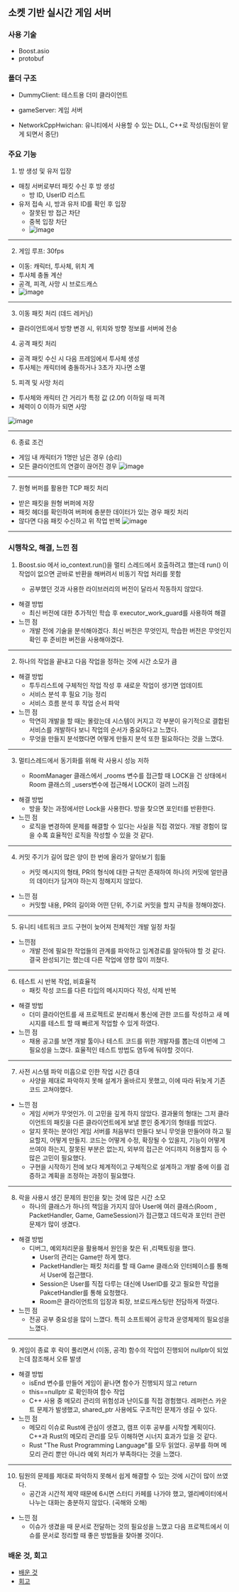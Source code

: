 ## 소켓 기반 실시간 게임 서버
### 사용 기술
- Boost.asio
- protobuf

### 폴더 구조

- DummyClient: 테스트용 더미 클라이언트

- gameServer: 게임 서버

- NetworkCppHwichan: 유니티에서 사용할 수 있는 DLL, C++로 작성(팀원이 맡게 되면서 중단)



### 주요 기능
1. 방 생성 및 유저 입장
  - 매칭 서버로부터 패킷 수신 후 방 생성
    - 방 ID, UserID 리스트
  - 유저 접속 시, 방과 유저 ID를 확인 후 입장
    - 잘못된 방 접근 차단
    - 중복 입장 차단
    - ![image](https://user-images.githubusercontent.com/52772732/228202021-66c3e2d1-bd87-4b16-9389-8cdf0a3a11e2.png)

---------

2. 게임 루프: 30fps
  - 이동: 캐릭터, 투사체, 위치 계
  - 투사체 충돌 계산
  - 공격, 피격, 사망 시 브로드캐스
  - ![image](https://user-images.githubusercontent.com/52772732/228202343-f50b52ea-bc16-4977-96e9-59e8b2318bca.png)

---------

3. 이동  패킷 처리 (데드 레커닝)
  - 클라이언트에서 방향 변경 시, 위치와 방향 정보를 서버에 전송

4. 공격 패킷 처리
  - 공격 패킷 수신 시 다음 프레임에서 투사체 생성
  - 투사체는 캐릭터에 충돌하거나 3초가 지나면 소멸


5. 피격 및 사망 처리
  - 투사체와 캐릭터 간 거리가 특정 값 (2.0f) 이하일 때 피격
  - 체력이 0 이하가 되면 사망

![image](https://user-images.githubusercontent.com/52772732/228202678-abbdb070-7afc-41c4-9609-339419b79df4.png)

-------

6. 종료 조건
  - 게임 내 캐릭터가 1명만 남은 경우 (승리)
  - 모든 클라이언트의 연결이 끊어진 경우
![image](https://user-images.githubusercontent.com/52772732/228202941-fc12a0f1-2a9a-4ba4-a18f-9596eaba6603.png)


------

7. 원형 버퍼를 활용한 TCP 패킷 처리
  - 받은 패킷을 원형 버퍼에 저장
  - 패킷 헤더를 확인하여 버퍼에 충분한 데이터가 있는 경우 패킷 처리
  - 않다면 다음 패킷 수신하고 위 작업 반복
![image](https://user-images.githubusercontent.com/52772732/228202955-fe732128-a7dc-43c8-bed7-c8bc7d999fed.png)


---
### 시행착오, 해결, 느낀 점

1. Boost.sio 에서 io_context.run()을 멀티 스레드에서 호출하려고 했는데 run() 이 작업이 없으면 곧바로 반환을 해버려서 비동기 작업 처리를 못함

   - 공부했던 것과 사용한 라이브러리의 버전이 달라서 작동하지 않았다.
- 해결 방법
   - 최신 버전에 대한 추가적인 학습 후 executor_work_guard를 사용하여 해결
- 느낀 점
   - 개발 전에 기술을 분석해야겠다. 최신 버전은 무엇인지, 학습한 버전은 무엇인지 확인 후 준비한 버전을 사용해야겠다.
   
------
   
2. 하나의 작업을 끝내고 다음 작업을 정하는 것에 시간 소모가 큼
- 해결 방법
   - 투두리스트에 구체적인 작업 작성 후 새로운 작업이 생기면 업데이트 
   - 서비스 분석 후 필요 기능 정리
   - 서비스 흐름 분석 후 작업 순서 파악
- 느낀 점
   - 막연히 개발을 할 때는 몰랐는데 시스템이 커지고 각 부분이 유기적으로 결합된 서비스를 개발하다 보니 작업의 순서가 중요하다고 느꼈다. 
   - 무엇을 만들지 분석했다면 어떻게 만들지 분석 또한 필요하다는 것을 느꼈다. 

-----
3. 멀티스레드에서 동기화를 위해 락 사용시 성능 저하

   - RoomManager 클래스에서 _rooms 변수를 접근할 때 LOCK을 건 상태에서 Room 클래스의 _users변수에 접근해서 LOCK이 걸려 느려짐
- 해결 방법
   - 방을 찾는 과정에서만 Lock을 사용한다. 방을 찾으면 포인터를 반환한다. 
- 느낀 점
   - 로직을 변경하여 문제를 해결할 수 있다는 사실을 직접 겪었다. 개발 경험이 많을 수록 효율적인 로직을 작성할 수 있을 것 같다.
   
   
---
4. 커밋 주기가 길어 많은 양이 한 번에 올라가 알아보기 힘듦

   - 커밋 메시지의 형태, PR의 형식에 대한 규칙만 존재하여 하나의 커밋에 얼만큼의 데이터가 담겨야 하는지 정해지지 않았다.
- 느낀 점
   - 커밋할 내용, PR의 길이와 어떤 단위, 주기로 커밋을 할지 규칙을 정해야겠다.
   
   
   
----
5. 유니티 네트워크 코드 구현이 늦어져 전체적인 개발 일정 차질
- 느낀점
   - 개발 전에 필요한 작업들의 관계를 파악하고 임계경로를 알아둬야 할 것 같다. 결국 완성되기는 했는데 다른 작업에 영향 많이 끼쳤다.
   
   
---
6. 테스트 시 반복 작업, 비효율적
   - 패킷 작성 코드를 다른 타입의 메시지마다 작성, 삭제 반복
- 해결 방법
   - 더미 클라이언트를 새 프로젝트로 분리해서 통신에 관한 코드를 작성하고 새 메시지를 테스트 할 때 빠르게 작업할 수 있게 하였다.
- 느낀 점
   - 채용 공고를 보면 개발 툴이나 테스트 코드를 위한 개발자를 뽑는데 이번에 그 필요성을 느꼈다. 효율적인 테스트 방법도 염두에 둬야할 것이다.
   
---
7. 사전 시스템 파악 미흡으로 인한 작업 시간 증대
   - 사양을 제대로 파악하지 못해 설계가 올바르지 못했고, 이에 따라 뒤늦게 기존 코드 고쳐야했다.
- 느낀 점
   - 게임 서버가 무엇인가. 이 고민을 깊게 하지 않았다. 결과물의 형태는 그저 클라이언트의 패킷을 다른 클라이언트에게 보낼 뿐인 중계기의 형태를 띄었다.
   - 알지 못하는 분야인 게임 서버를 처음부터 만들다 보니  무엇을 만들어야 하고 필요할지, 어떻게 만들지. 코드는 어떻게 수정, 확장될 수 있을지, 기능이 어떻게 쓰여야 하는지, 잘못된 부분은 없는지, 외부의 접근은 어디까지 허용할지 등 수많은 고민이 필요했다.
   - 구현을 시작하기 전에 보다 체계적이고 구체적으로 설계하고 개발 중에 이를 검증하고 계획을 조정하는 과정이 필요했다.
   
   
---
8. 락을 사용시 생긴 문제의 원인을 찾는 것에 많은 시간 소모
   - 하나의 클래스가 하나의 책임을 가지지 않아 User에 여러 클래스(Room , PacketHandler, Game, GameSession)가 접근했고 데드락과 포인터 관련 문제가 많이 생겼다.
- 해결 방법
   - 디버그, 예외처리문을 활용해서 원인을 찾은 뒤 ,리팩토링을 했다.
     - User의 관리는 Game만 하게 했다.
     - PacketHandler는 패킷 처리를 할 때 Game 클래스와 인터페이스를 통해서 User에 접근했다.
     - Session은 User를 직접 다루는 대신에 UserID를 갖고 필요한 작업을 PakcetHandler를 통해 요청했다. 
     - Room은 클라이언트의 입장과 퇴장, 브로드캐스팅만 전담하게 하였다.
- 느낀 점
   - 전공 공부 중요성을 많이 느꼈다. 특히 소프트웨어 공학과 운영체제의 필요성을 느꼈다.
   
---
9. 게임이 종료 후 락이 풀리면서 (이동, 공격) 함수의 작업이 진행되어 nullptr이 되었는데 참조해서 오류 발생
- 해결 방법
   - isEnd 변수를 만들어 게임이 끝나면 함수가 진행되지 않고 return
   - this==nullptr 로 확인하여 함수 작업
   - C++ 사용 중 메모리 관리의 위험성과 난이도를  직접 경험했다. 레퍼런스 카운트 문제가 발생했고, shared_ptr 사용에도 구조적인 문제가 생길 수 있다.
- 느낀 점
   - 메모리 이슈로 Rust에 관심이 생겼고, 캠프 이후 공부를 시작할 계획이다. C++과 Rust의 메모리 관리를 모두 이해하면 시너지 효과가 있을 것 같다.
   - Rust "The Rust Programming Language"를 모두 읽었다. 공부를 하며 메모리 관리 뿐만 아니라 예외 처리가  부족하다는 것을 느꼈다.
   
----
10. 팀원의 문제를 제대로 파악하지 못해서 쉽게 해결할 수 있는 것에 시간이 많이 쓰였다.
    - 공간과 시간적 제약 때문에 6시면 스터디 카페를 나가야 했고, 엘리베이터에서 나누는 대화는 충분하지 않았다. (곡해와 오해)
- 느낀 점
   - 이슈가 생겼을 때 문서로 전달하는 것의 필요성을 느꼈고 다음 프로젝트에서 이슈를 문서로 정리할 때 좋은 방법들을 찾아볼 것이다.

### 배운 것, 회고
- [배운 것](https://velog.io/@oak_cassia/%ED%94%84%EB%A1%9C%EC%A0%9D%ED%8A%B8%EC%97%90%EC%84%9C-%EB%B0%B0%EC%9A%B4-%EA%B2%83)
- [회고](https://velog.io/@oak_cassia/%ED%94%84%EB%A1%9C%EC%A0%9D%ED%8A%B8%EC%97%90%EC%84%9C-%EC%96%BB%EC%9D%80-%EA%B2%83)

